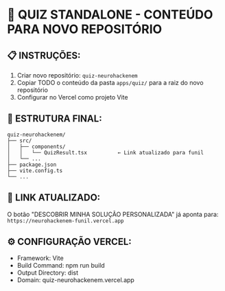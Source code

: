 # 📁 QUIZ STANDALONE - CONTEÚDO PARA NOVO REPOSITÓRIO

## 📋 **INSTRUÇÕES:**

1. Criar novo repositório: `quiz-neurohackenem`
2. Copiar TODO o conteúdo da pasta `apps/quiz/` para a raiz do novo repositório
3. Configurar no Vercel como projeto Vite

## 📂 **ESTRUTURA FINAL:**
```
quiz-neurohackenem/
├── src/
│   ├── components/
│   │   └── QuizResult.tsx          ← Link atualizado para funil
│   └── ...
├── package.json
├── vite.config.ts
└── ...
```

## 🔗 **LINK ATUALIZADO:**
O botão "DESCOBRIR MINHA SOLUÇÃO PERSONALIZADA" já aponta para:
`https://neurohackenem-funil.vercel.app`

## ⚙️ **CONFIGURAÇÃO VERCEL:**
- Framework: Vite
- Build Command: npm run build
- Output Directory: dist
- Domain: quiz-neurohackenem.vercel.app
